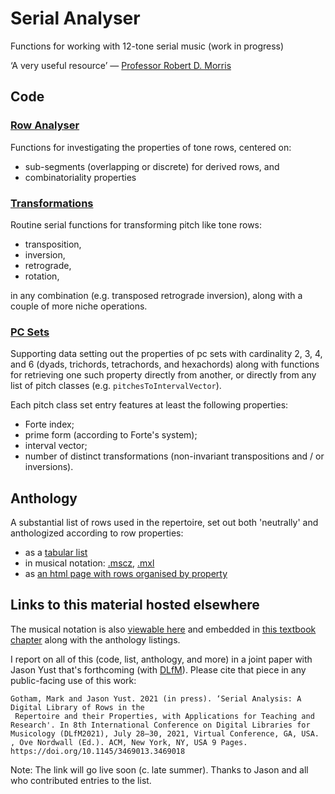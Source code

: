 # Serial Analyser
Functions for working with 12-tone serial music (work in progress)

‘A very useful resource’ — [Professor Robert D. Morris](https://www.esm.rochester.edu/faculty/morris_robert/) 

## Code

### [Row Analyser](./row_analyser.py)

Functions for investigating the properties of tone rows, centered on:
- sub-segments (overlapping or discrete) for derived rows, and
- combinatoriality properties

### [Transformations](./transformations.py)

Routine serial functions for transforming pitch like tone rows:
- transposition, 
- inversion, 
- retrograde, 
- rotation,

in any combination (e.g. transposed retrograde inversion), 
along with a couple of more niche operations.

### [PC Sets](./pc_sets.py)

Supporting data setting out the properties of 
pc sets with cardinality 2, 3, 4, and 6 
(dyads, trichords, tetrachords, and hexachords)
along with functions for retrieving one such property directly from another, 
or directly from any list of pitch classes 
(e.g. `pitchesToIntervalVector`).

Each pitch class set entry features at least the following properties:
- Forte index;
- prime form (according to Forte's system);
- interval vector;
- number of distinct transformations (non-invariant transpositions and / or inversions).

## Anthology

A substantial list of rows used in the repertoire,
set out both 'neutrally' and 
anthologized according to row properties:
- as a [tabular list](./Repertoire_Anthology/rows_in_the_repertoire.csv) 
- in musical notation: [.mscz](./Repertoire_Anthology/Rows_in_the_Repertoire.mscz), [.mxl](./Repertoire_Anthology/Rows_in_the_Repertoire.mxl)
- as [an html page with rows organised by property](./Repertoire_Anthology/Serial_Anthology.html)

## Links to this material hosted elsewhere

The musical notation is also 
[viewable here](https://musescore.com/fourscoreandmore/rows-in-the-repertoire) 
and embedded in 
[this textbook chapter](https://viva.pressbooks.pub/openmusictheory/chapter/anthology-12-tone/) 
along with the anthology listings.

I report on all of this (code, list, anthology, and more) 
in a joint paper with Jason Yust that's forthcoming
(with [DLfM](https://dlfm.web.ox.ac.uk)).
Please cite that piece in any public-facing use of this work:
```
Gotham, Mark and Jason Yust. 2021 (in press). ‘Serial Analysis: A Digital Library of Rows in the
 Repertoire and their Properties, with Applications for Teaching and Research'. In 8th International Conference on Digital Libraries for Musicology (DLfM2021), July 28–30, 2021, Virtual Conference, GA, USA. , Ove Nordwall (Ed.). ACM, New York, NY, USA 9 Pages. https://doi.org/10.1145/3469013.3469018
```
Note: The link will go live soon (c. late summer).
Thanks to Jason and all who contributed entries to the list.